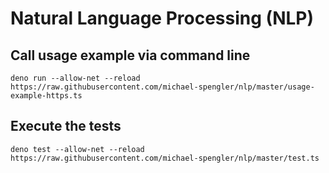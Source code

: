# Natural Language Processing (NLP)

## Call usage example via command line
```
deno run --allow-net --reload https://raw.githubusercontent.com/michael-spengler/nlp/master/usage-example-https.ts
```

## Execute the tests
```
deno test --allow-net --reload https://raw.githubusercontent.com/michael-spengler/nlp/master/test.ts

``` 